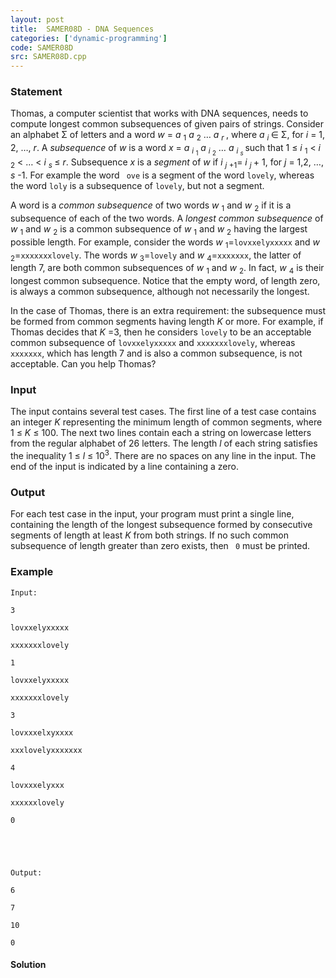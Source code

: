 ```yaml
---
layout: post
title:  SAMER08D - DNA Sequences
categories: ['dynamic-programming']
code: SAMER08D
src: SAMER08D.cpp
---
```


### **Statement**

Thomas, a computer scientist that works with DNA sequences, needs to compute
longest common subsequences of given pairs of strings. Consider an alphabet Σ
of letters and a word _w_ = _a_ <sub>1</sub> _a_ <sub>2</sub> … _a_
<sub> _r_ </sub>, where _a_ <sub> _i_ </sub> ∈ Σ, for _i_ = 1, 2, …,
_r_. A _subsequence_ of _w_ is a word _x_ = _a_ <sub> _i_
<sub>1</sub></sub> _a_ <sub> _i_ <sub>2</sub></sub> … _a_
<sub> _i_ <sub> _s_ </sub></sub> such that 1 ≤ _i_ <sub>1</sub> <
_i_ <sub>2</sub> < … < _i_ <sub> _s_ </sub> ≤ _r_. Subsequence _x_ is
a _segment_ of _w_ if _i_ <sub> _j_ +1</sub>= _i_ <sub> _j_ </sub> +
1, for _j_ = 1,2, …, _s_ -1. For example the word ` ove` is a segment of the
word `lovely`, whereas the word `loly` is a subsequence of `lovely`, but not a
segment.

A word is a _common subsequence_ of two words _w_ <sub>1</sub> and _w_
<sub>2</sub> if it is a subsequence of each of the two words. A _longest
common subsequence_ of _w_ <sub>1</sub> and _w_ <sub>2</sub> is a
common subsequence of _w_ <sub>1</sub> and _w_ <sub>2</sub> having the
largest possible length. For example, consider the words _w_
<sub>1</sub>=`lovxxelyxxxxx` and _w_ <sub>2</sub>=`xxxxxxxlovely`. The
words _w_ <sub>3</sub>=`lovely` and _w_ <sub>4</sub>=`xxxxxxx`, the
latter of length 7, are both common subsequences of _w_ <sub>1</sub> and
_w_ <sub>2</sub>. In fact, _w_ <sub>4</sub> is their longest common
subsequence. Notice that the empty word, of length zero, is always a common
subsequence, although not necessarily the longest.

In the case of Thomas, there is an extra requirement: the subsequence must be
formed from common segments having length _K_ or more. For example, if Thomas
decides that _K_ =3, then he considers `lovely` to be an acceptable common
subsequence of `lovxxelyxxxxx` and `xxxxxxxlovely`, whereas `xxxxxxx`, which
has length 7 and is also a common subsequence, is not acceptable. Can you help
Thomas?

### Input

The input contains several test cases. The first line of a test case contains
an integer _K_ representing the minimum length of common segments, where 1 ≤
_K_ ≤ 100. The next two lines contain each a string on lowercase letters from
the regular alphabet of 26 letters. The length _l_ of each string satisfies
the inequality 1 ≤ _l_ ≤ 10<sup>3</sup>. There are no spaces on any line
in the input. The end of the input is indicated by a line containing a zero.

### Output

For each test case in the input, your program must print a single line,
containing the length of the longest subsequence formed by consecutive
segments of length at least _K_ from both strings. If no such common
subsequence of length greater than zero exists, then ` 0` must be printed.

### Example

    
    
    Input:
    3
    lovxxelyxxxxx
    xxxxxxxlovely
    1
    lovxxelyxxxxx
    xxxxxxxlovely
    3
    lovxxxelxyxxxx
    xxxlovelyxxxxxxx
    4
    lovxxxelyxxx
    xxxxxxlovely
    0
    
    
    Output:
    6
    7
    10
    0
    
    



#### **Solution**



